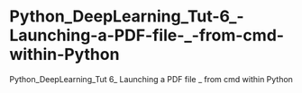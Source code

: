 # Python_DeepLearning_Tut-6_-Launching-a-PDF-file-_-from-cmd-within-Python
Python_DeepLearning_Tut 6_ Launching a PDF file _ from cmd within Python
